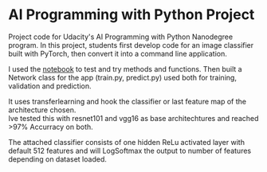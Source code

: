 # AI Programming with Python Project

Project code for Udacity's AI Programming with Python Nanodegree program. In this project, students first develop code for an image classifier built with PyTorch, then convert it into a command line application.

I used the <a href="Image Classifier Project.ipynb">notebook</a> to test and try methods and functions.
Then built a Network class for the app (train.py, predict.py) used both for training, validation and prediction.

It uses transferlearning and hook the classifier or last feature map of the architecture chosen.<br>
Ive tested this with resnet101 and vgg16 as base architechtures and reached >97% Accurracy on both.

The attached classifier consists of one hidden ReLu activated layer with default 512 features and will LogSoftmax the output to number of features depending on dataset loaded.
